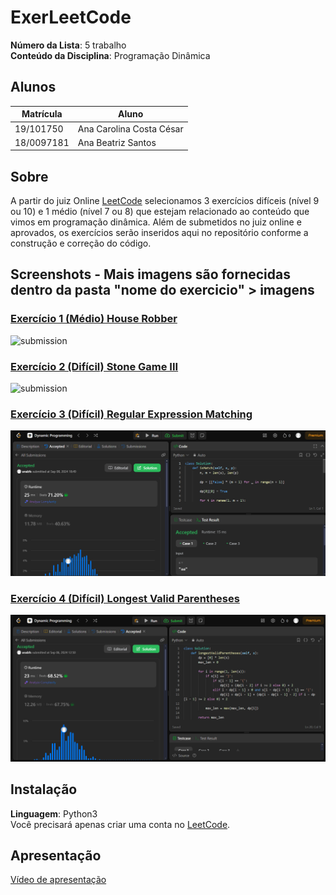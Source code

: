 # ExerLeetCode

**Número da Lista**: 5 trabalho<br>
**Conteúdo da Disciplina**: Programação Dinâmica<br>

## Alunos
|Matrícula | Aluno |
| -- | -- |
| 19/101750   |  Ana Carolina Costa César |
| 18/0097181   |  Ana Beatriz Santos      |


## Sobre 
A partir do juiz Online [LeetCode](https://leetcode.com/) selecionamos 3 exercícios difíceis (nível 9 ou 10) e 1 médio (nível 7 ou 8) que estejam relacionado ao conteúdo que vimos em programação dinâmica. Além de submetidos no juiz online e aprovados, os exercícios serão inseridos aqui no repositório conforme a construção e correção do código.

## Screenshots - Mais imagens são fornecidas dentro da pasta "nome do exercicio" > imagens

### [Exercício 1 (Médio) House Robber](https://leetcode.com/problems/house-robber/description/)
![submission](![submission](https://github.com/user-attachments/assets/1b687ccd-dd40-4b62-937e-36d040c64ffc)
)

### [Exercício 2 (Difícil) Stone Game III](https://leetcode.com/problems/stone-game-iii/description/)
![submission](![submission](https://github.com/user-attachments/assets/b386dd50-c49a-41b1-8331-ae6eae3ac12b)
)

### [Exercício 3 (Difícil) Regular Expression Matching](https://leetcode.com/problems/regular-expression-matching/description/)
![submission](Regular%20Expression%20Matching/imagens/submission.png)

### [Exercício 4 (Difícil) Longest Valid Parentheses](https://leetcode.com/problems/longest-valid-parentheses/description/)
![submission](Longest%20Valid%20Parentheses/imagens/submission.png)
## Instalação 
**Linguagem**: Python3<br>
Você precisará apenas criar uma conta no [LeetCode](https://leetcode.com/).

## Apresentação
[Vídeo de apresentação]()
